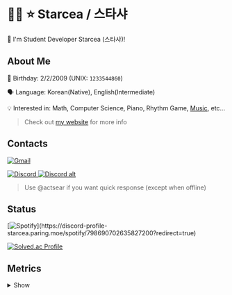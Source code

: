 # 🏳️‍⚧️ ⭐ Starcea / 스타샤
:wave: I'm Student Developer Starcea (스타샤)!

## About Me
:birthday: Birthday: 2/2/2009 (UNIX: `1233544860`)

🗣️ Language: Korean(Native), English(Intermediate)

💡 Interested in: Math, Computer Science, Piano, Rhythm Game, [Music](https://open.spotify.com/playlist/4s5YGEogv1wryJlmlE5Hs0?si=43f825681d3b4ad7), etc...

> Check out [my website](https://starcea.vercel.app) for more info

## Contacts
[![Gmail](https://img.shields.io/badge/stardev.uwu@gmail.com-D14836?style=flat-square&logo=gmail&logoColor=white)](mailto:stardev.uwu@gmail.com)

[![Discord](https://discord-profile-starcea.paring.moe/discord/798690702635827200?)
![Discord alt](https://discord-profile-starcea.paring.moe/discord/941180689565491220)](https://discord.gg/APKV8NF8Wd)

> Use @actsear if you want quick response (except when offline)

## Status
[![Spotify](https://discord-profile-starcea.paring.moe/spotify/798690702635827200?)](https://discord-profile-starcea.paring.moe/spotify/798690702635827200?redirect=true)

[![Solved.ac Profile](http://mazassumnida.wtf/api/v2/generate_badge?boj=starcea)](https://solved.ac/profile/starcea)

## Metrics
<details><summary>Show</summary>

[![Metrics](/github-metrics.svg)](https://github.com/lowlighter/metrics)

</details>
